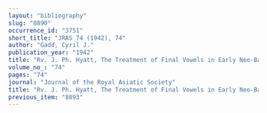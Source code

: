 ```yaml
---
layout: "bibliography"
slug: "8890"
occurrence_id: "3751"
short_title: "JRAS 74 (1942), 74"
author: "Gadd, Cyril J."
publication_year: "1942"
title: "Rv. J. Ph. Hyatt, The Treatment of Final Vowels in Early Neo-Babylonian"
volume_no_: "74"
pages: "74"
journal: "Journal of the Royal Asiatic Society"
title: "Rv. J. Ph. Hyatt, The Treatment of Final Vowels in Early Neo-Babylonian"
previous_item: "8893"
---
```

